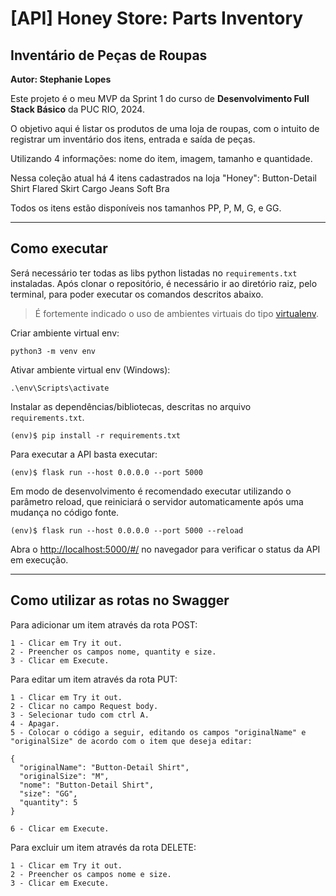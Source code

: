 # [API] Honey Store: Parts Inventory
## Inventário de Peças de Roupas
**Autor: Stephanie Lopes**

Este projeto é o meu MVP da Sprint 1 do curso de **Desenvolvimento Full Stack Básico** da PUC RIO, 2024.

O objetivo aqui é listar os produtos de uma loja de roupas, com o intuito de registrar um inventário dos itens, entrada e saída de peças.

Utilizando 4 informações: nome do item, imagem, tamanho e quantidade.

Nessa coleção atual há 4 itens cadastrados na loja "Honey":
Button-Detail Shirt
Flared Skirt
Cargo Jeans
Soft Bra

Todos os itens estão disponíveis nos tamanhos PP, P, M, G, e GG.

---
## Como executar 

Será necessário ter todas as libs python listadas no `requirements.txt` instaladas.
Após clonar o repositório, é necessário ir ao diretório raiz, pelo terminal, para poder executar os comandos descritos abaixo.

> É fortemente indicado o uso de ambientes virtuais do tipo [virtualenv](https://virtualenv.pypa.io/en/latest/installation.html).

Criar ambiente virtual env:

```
python3 -m venv env
```

Ativar ambiente virtual env (Windows):

```
.\env\Scripts\activate
```

Instalar as dependências/bibliotecas, descritas no arquivo `requirements.txt`.

```
(env)$ pip install -r requirements.txt
```

Para executar a API  basta executar:

```
(env)$ flask run --host 0.0.0.0 --port 5000
```

Em modo de desenvolvimento é recomendado executar utilizando o parâmetro reload, que reiniciará o servidor
automaticamente após uma mudança no código fonte. 

```
(env)$ flask run --host 0.0.0.0 --port 5000 --reload
```

Abra o [http://localhost:5000/#/](http://localhost:5000/#/) no navegador para verificar o status da API em execução.


---
## Como utilizar as rotas no Swagger

Para adicionar um item através da rota POST:
```
1 - Clicar em Try it out.
2 - Preencher os campos nome, quantity e size.
3 - Clicar em Execute.
```

Para editar um item através da rota PUT:

```
1 - Clicar em Try it out.
2 - Clicar no campo Request body.
3 - Selecionar tudo com ctrl A.
4 - Apagar.
5 - Colocar o código a seguir, editando os campos "originalName" e "originalSize" de acordo com o item que deseja editar:

{
  "originalName": "Button-Detail Shirt",
  "originalSize": "M",
  "nome": "Button-Detail Shirt",
  "size": "GG",
  "quantity": 5
}

6 - Clicar em Execute.
```

Para excluir um item através da rota DELETE:
```
1 - Clicar em Try it out.
2 - Preencher os campos nome e size.
3 - Clicar em Execute.
```
